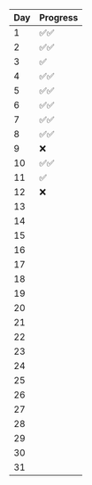 
| Day | Progress |
|-----|----------|
|  1  |   ✅✅    |
|  2  |   ✅✅    |
|  3  |   ✅     |
|  4  |   ✅✅    |
|  5  |   ✅✅    |
|  6  |   ✅✅    |
|  7  |   ✅✅    |
|  8  |   ✅✅    |
|  9  |   ❌      |
| 10  |   ✅✅    |
| 11  |   ✅     |
| 12  |   ❌     |
| 13  |          |
| 14  |          |
| 15  |          |
| 16  |          |
| 17  |          |
| 18  |          |
| 19  |          |
| 20  |          |
| 21  |          |
| 22  |          |
| 23  |          |
| 24  |          |
| 25  |          |
| 26  |          |
| 27  |          |
| 28  |          |
| 29  |          |
| 30  |          |
| 31  |          |
